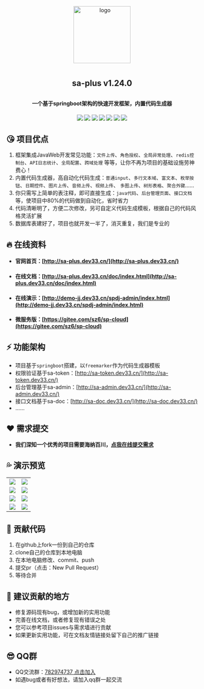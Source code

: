 <p align="center">
    <img alt="logo" src="http://sa-plus.dev33.cn/logo-150.png" width="150" height="150" style="margin-bottom: 10px;">
</p>
<h2 align="center" style="margin: 30px 0 30px;font-weight: bold; ">sa-plus v1.24.0</h2>
<h4 align="center">一个基于springboot架构的快速开发框架，内置代码生成器</h4>
<h4 align="center">
	<a href="https://gitee.com/sz6/sa-plus/stargazers"><img src="https://gitee.com/sz6/sa-plus/badge/star.svg"></a>
	<a href="https://github.com/click33/sa-plus"><img src="https://img.shields.io/badge/sa--plus-v1.24.0-2B9939"></a>
	<a href="https://github.com/click33/sa-plus"><img src="https://img.shields.io/badge/language-java-2B9939"></a>
	<a href="https://github.com/click33/sa-plus/stargazers"><img src="https://img.shields.io/github/stars/click33/sa-plus"></a>
	<a href="https://github.com/click33/sa-plus/watchers"><img src="https://img.shields.io/github/watchers/click33/sa-plus"></a>
	<a href="https://github.com/click33/sa-plus/network/members"><img src="https://img.shields.io/github/forks/click33/sa-plus"></a>
	<a href="https://github.com/click33/sa-plus/blob/master/LICENSE"><img src="https://img.shields.io/github/license/click33/sa-plus.svg"></a>
</h4>


## 😘 项目优点 
1. 框架集成JavaWeb开发常见功能：`文件上传`、`角色授权`、`全局异常处理`、`redis控制台`、`API日志统计`、`全局配置`、`跨域处理` 等等，让你不再为项目的基础设施劳神费心！
2. 内置代码生成器，高自动化代码生成：`普通input`、`多行文本域`、`富文本`、`枚举按钮`、`日期控件`、`图片上传`、`音频上传`、`视频上传`、 `多图上传`、`树形表格`、`聚合外键`......
3. 你只需写上简单的表注释，即可直接生成：`java代码`、`后台管理页面`、`接口文档`等，使项目中80%的代码做到自动化，省时省力
4. 代码清晰明了，方便二次修改，另可自定义代码生成模板，根据自己的代码风格灵活扩展
5. 数据库表建好了，项目也就开发一半了，消灭重复，我们是专业的


## 🔥 在线资料 
- #### 官网首页：[http://sa-plus.dev33.cn/](http://sa-plus.dev33.cn/)
- #### 在线文档：[http://sa-plus.dev33.cn/doc/index.html](http://sa-plus.dev33.cn/doc/index.html)
- #### 在线演示：[http://demo-jj.dev33.cn/spdj-admin/index.html](http://demo-jj.dev33.cn/spdj-admin/index.html)
- #### 微服务版：[https://gitee.com/sz6/sp-cloud](https://gitee.com/sz6/sp-cloud)


## ⚡ 功能架构 
- 项目基于`springboot`搭建，以`freemarker`作为代码生成器模板 
- 权限验证基于sa-token：[http://sa-token.dev33.cn/](http://sa-token.dev33.cn/)
- 后台管理基于sa-admin：[http://sa-admin.dev33.cn/](http://sa-admin.dev33.cn/)
- 接口文档基于sa-doc：[http://sa-doc.dev33.cn/](http://sa-doc.dev33.cn/)
- ...... 



## ❤️ 需求提交 
- **我们深知一个优秀的项目需要海纳百川，[点我在线提交需求](http://sa-app.dev33.cn/wall.html?name=sa-plus)**


## 💦 演示预览 
<table>
    <tr>
        <td><img src="https://color-test.oss-cn-qingdao.aliyuncs.com/sa-plus/pre-1.png"/></td>
        <td><img src="https://color-test.oss-cn-qingdao.aliyuncs.com/sa-plus/pre-2.png"/></td>
    </tr>
    <tr>
        <td><img src="https://color-test.oss-cn-qingdao.aliyuncs.com/sa-plus/pre-3.png"/></td>
        <td><img src="https://color-test.oss-cn-qingdao.aliyuncs.com/sa-plus/pre-4.png"/></td>
    </tr>
    <tr>
        <td><img src="https://color-test.oss-cn-qingdao.aliyuncs.com/sa-plus/pre-5.png"/></td>
        <td><img src="https://color-test.oss-cn-qingdao.aliyuncs.com/sa-plus/pre-6.png"/></td>
    </tr>
    <tr>
        <td><img src="https://color-test.oss-cn-qingdao.aliyuncs.com/sa-plus/pre-7.png"/></td>
        <td><img src="https://color-test.oss-cn-qingdao.aliyuncs.com/sa-plus/pre-8.png"/></td>
    </tr>
</table>




## 🔨 贡献代码 
1. 在github上fork一份到自己的仓库
2. clone自己的仓库到本地电脑
3. 在本地电脑修改、commit、push
4. 提交pr（点击：New Pull Request）
5. 等待合并


## 🌱 建议贡献的地方 
- 修复源码现有bug，或增加新的实用功能
- 完善在线文档，或者修复现有错误之处
- 您可以参考项目issues与需求墙进行贡献
- 如果更新实用功能，可在文档友情链接处留下自己的推广链接


## 😎 QQ群 
- QQ交流群：[782974737 点击加入](https://jq.qq.com/?_wv=1027&k=5DHN5Ib)
- 如遇bug或者有好想法，请加入qq群一起交流  



